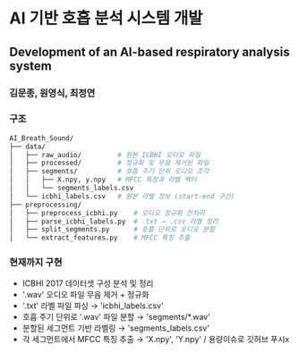  # AI 기반 호흡 분석 시스템 개발
## Development of an AI-based respiratory analysis system
### 김문종, 원영식, 최정연

### 구조

```bash
AI_Breath_Sound/
├── data/
│   ├── raw_audio/         # 원본 ICBHI 오디오 파일
│   ├── processed/         # 정규화 및 무음 제거된 파일
│   ├── segments/          # 호흡 주기 단위 오디오 조각
│   │   ├── X.npy, y.npy   # MFCC 특징과 라벨 벡터
│   │   └── segments_labels.csv
│   └── icbhi_labels.csv   # 원본 라벨 정보 (start-end 구간)
├── preprocessing/
│   ├── preprocess_icbhi.py    # 오디오 정규화 전처리
│   ├── parse_icbhi_labels.py  # .txt → .csv 라벨 정리
│   ├── split_segments.py      # 호흡 단위로 오디오 분할
│   └── extract_features.py    # MFCC 특징 추출
```

### 현재까지 구현

- ICBHI 2017 데이터셋 구성 분석 및 정리
- '.wav' 오디오 파일 무음 제거 + 정규화
- '.txt' 라벨 파일 파싱 → 'icbhi_labels.csv'
- 호흡 주기 단위로 '.wav' 파일 분할 → 'segments/*.wav'
- 분할된 세그먼트 기반 라벨링 → 'segments_labels.csv'
- 각 세그먼트에서 MFCC 특징 추출 → 'X.npy', 'Y.npy' / 용량이슈로 깃허브 푸시x

